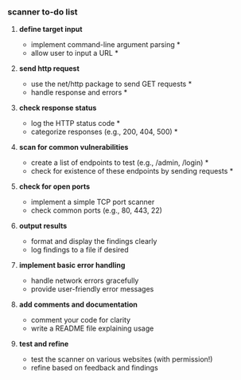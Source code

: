 ### scanner to-do list

1. **define target input**
   - implement command-line argument parsing *
   - allow user to input a URL *

2. **send http request**
   - use the net/http package to send GET requests *
   - handle response and errors *

3. **check response status**
   - log the HTTP status code *
   - categorize responses (e.g., 200, 404, 500) *

4. **scan for common vulnerabilities**
   - create a list of endpoints to test (e.g., /admin, /login) * 
   - check for existence of these endpoints by sending requests *

5. **check for open ports**
   - implement a simple TCP port scanner
   - check common ports (e.g., 80, 443, 22)

6. **output results**
   - format and display the findings clearly
   - log findings to a file if desired

7. **implement basic error handling**
   - handle network errors gracefully
   - provide user-friendly error messages

8. **add comments and documentation**
   - comment your code for clarity
   - write a README file explaining usage

9. **test and refine**
    - test the scanner on various websites (with permission!)
    - refine based on feedback and findings

